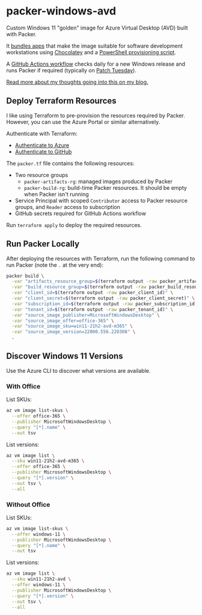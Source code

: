 # packer-windows-avd

Custom Windows 11 "golden" image for Azure Virtual Desktop (AVD) built with Packer.

It [bundles apps](./packages.config) that make the image suitable for software development workstations using [Chocolatey](https://chocolatey.org/) and a [PowerShell provisioning script](./install-azure-powershell.ps1).

A [GitHub Actions workflow](./.github/workflows/packer.yml) checks daily for a new Windows release and runs Packer if required (typically on [Patch Tuesday](https://docs.microsoft.com/en-us/windows/deployment/update/quality-updates#quality-updates)).

[Read more about my thoughts going into this on my blog.](https://schnerring.net/blog/automate-building-custom-windows-images-for-azure-virtual-desktop-with-packer-and-github-actions/)

## Deploy Terraform Resources

I like using Terraform to pre-provision the resources required by Packer. However, you can use the Azure Portal or similar alternatively.

Authenticate with Terraform:

- [Authenticate to Azure](https://registry.terraform.io/providers/hashicorp/azurerm/latest/docs#authenticating-to-azure)
- [Authenticate to GitHub](https://registry.terraform.io/providers/integrations/github/latest/docs#authentication)

The `packer.tf` file contains the following resources:

- Two resource groups
  - `packer-artifacts-rg`: managed images produced by Packer
  - `packer-build-rg`: build-time Packer resources. It should be empty when Packer isn't running
- Service Principal with scoped `Contributor` access to Packer resource groups, and `Reader` access to subscription
- GitHub secrets required for GitHub Actions workflow

Run `terraform apply` to deploy the required resources.

## Run Packer Locally

After deploying the resources with Terraform, run the following command to run Packer (note the `.` at the very end):

```bash
packer build \
  -var "artifacts_resource_group=$(terraform output -raw packer_artifacts_resource_group)" \
  -var "build_resource_group=$(terraform output -raw packer_build_resource_group)" \
  -var "client_id=$(terraform output -raw packer_client_id)" \
  -var "client_secret=$(terraform output -raw packer_client_secret)" \
  -var "subscription_id=$(terraform output -raw packer_subscription_id)" \
  -var "tenant_id=$(terraform output -raw packer_tenant_id)" \
  -var "source_image_publisher=MicrosoftWindowsDesktop" \
  -var "source_image_offer=office-365" \
  -var "source_image_sku=win11-21h2-avd-m365" \
  -var "source_image_version=22000.556.220308" \
  .
```

## Discover Windows 11 Versions

Use the Azure CLI to discover what versions are available.

### With Office

List SKUs:

```bash
az vm image list-skus \
  --offer office-365 \
  --publisher MicrosoftWindowsDesktop \
  --query "[*].name" \
  --out tsv
```

List versions:

```bash
az vm image list \
  --sku win11-21h2-avd-m365 \
  --offer office-365 \
  --publisher MicrosoftWindowsDesktop \
  --query "[*].version" \
  --out tsv \
  --all
```

### Without Office

List SKUs:

```bash
az vm image list-skus \
  --offer windows-11 \
  --publisher MicrosoftWindowsDesktop \
  --query "[*].name" \
  --out tsv
```

List versions:

```bash
az vm image list \
  --sku win11-21h2-avd \
  --offer windows-11 \
  --publisher MicrosoftWindowsDesktop \
  --query "[*].version" \
  --out tsv \
  --all
```
